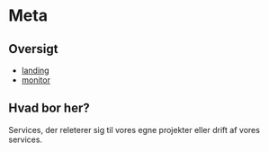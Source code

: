# Meta

## Oversigt

* [landing](landing)
* [monitor](https://github.com/frederiksberg/monitoring-master/blob/master/README.md)

## Hvad bor her?

Services, der releterer sig til vores egne projekter eller drift af vores services.
